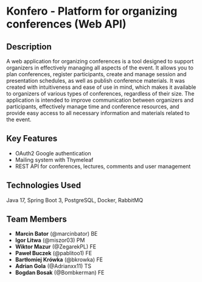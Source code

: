 
# Konfero - Platform for organizing conferences (Web API)

## Description

A web application for organizing conferences is a tool designed to support organizers in effectively managing all aspects of the event. It allows you to plan conferences, register participants, create and manage session 
and presentation schedules, as well as publish conference materials. It was created with intuitiveness and ease of use in mind, which makes it available to organizers of various types of conferences, regardless of their size.
The application is intended to improve communication between organizers and participants, effectively manage time and conference resources, and provide easy access to all necessary information and materials related to the event.

## Key Features

- OAuth2 Google authentication
- Mailing system with Thymeleaf
- REST API for conferences, lectures, comments and user management

## Technologies Used
Java 17, Spring Boot 3, PostgreSQL, Docker, RabbitMQ

## Team Members

- **Marcin Bator** (@marcinbator) BE
- **Igor Litwa** (@miszor03) PM
- **Wiktor Mazur** (@ZegarekPL) FE
- **Paweł Buczek** (@pablitoo1) FE
- **Bartłomiej Krówka** (@bkrowka) FE
- **Adrian Gola** (@Adrianxx11) TS
- **Bogdan Bosak** (@Bombkerman) FE
